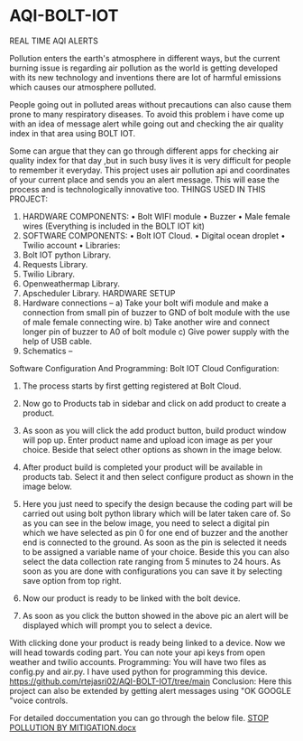 
# AQI-BOLT-IOT
REAL TIME AQI ALERTS
 

Pollution enters the earth's atmosphere in different ways, but the current burning issue is regarding air pollution as the world is getting developed with its new technology and inventions there are lot of harmful emissions which causes our atmosphere polluted.
 
People going out in polluted areas without precautions can also cause them prone to many respiratory diseases. To avoid this problem i have come up with an idea of message alert while going out and checking the air quality index in that area using BOLT IOT.

 
Some can argue that they can go through different apps for checking air quality index for that day ,but in such busy lives it is very difficult for people to remember it everyday. This project uses air pollution api and coordinates of your current place and sends you an alert message. This will ease the process and is technologically innovative too.
THINGS USED IN THIS PROJECT:
1.	HARDWARE COMPONENTS:
•	Bolt WIFI module
•	Buzzer
•	Male female wires (Everything is included in the BOLT IOT kit)
2. SOFTWARE COMPONENTS:
•	Bolt IOT Cloud.
•	Digital ocean droplet
•	Twilio account
•	Libraries:
1.	Bolt IOT python Library.
2.	Requests Library.
3.	Twilio Library.
4.	Openweathermap Library.
5.	Apscheduler Library.
HARDWARE SETUP
1. Hardware connections –
a) Take your bolt wifi module and make a connection from small pin of buzzer to GND of bolt module with the use of male female connecting wire.
b) Take another wire and connect longer pin of buzzer to A0 of bolt module
c) Give power supply with the help of USB cable.
2. Schematics –
 
Software Configuration And Programming:
Bolt IOT Cloud Configuration:
1.	The process starts by first getting registered at Bolt Cloud.
2. Now go to Products tab in sidebar and click on add product to create a product.
 
3. As soon as you will click the add product button, build product window will pop up. Enter product name and upload icon image as per your choice. Beside that select other options as shown in the image below.
 
4. After product build is completed your product will be available in products tab. Select it and then select configure product as shown in the image below.
 
5. Here you just need to specify the design because the coding part will be carried out using bolt python library which will be later taken care of. So as you can see in the below image, you need to select a digital pin which we have selected as pin 0 for one end of buzzer and the another end is connected to the ground. As soon as the pin is selected it needs to be assigned a variable name of your choice. Beside this you can also select the data collection rate ranging from 5 minutes to 24 hours. As soon as you are done with configurations you can save it by selecting save option from top right.
 
6. Now our product is ready to be linked with the bolt device.
 
7. As soon as you click the button showed in the above pic an alert will be displayed which will prompt you to select a device.
 
With clicking done your product is ready being linked to a device. Now we will head towards coding part. 
You can note your api keys from open weather and twilio accounts.
Programming:
You will have two files as config.py and air.py. I have used python for programming this device.
https://github.com/rtejasri02/AQI-BOLT-IOT/tree/main
Conclusion:
Here this project can also be extended by getting alert messages using "OK GOOGLE "voice controls.

For detailed doccumentation  you can go through the below file.
[STOP POLLUTION BY MITIGATION.docx](https://github.com/rtejasri02/AQI-BOLT-IOT/files/10832985/STOP.POLLUTION.BY.MITIGATION.docx)
